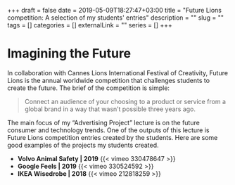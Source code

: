+++ 
draft = false
date = 2019-05-09T18:27:47+03:00
title = "Future Lions competition: A selection of my students' entries"
description = ""
slug = "" 
tags = []
categories = []
externalLink = ""
series = []
+++

# Imagining the Future
In collaboration with Cannes Lions International Festival of Creativity, Future Lions is the annual worldwide competition that challenges students to create the future. The brief of the competition is simple:

> Connect an audience of your choosing to a product or service from a global brand in a way that wasn’t possible three years ago.  

The main focus of my “Advertising Project” lecture is on the future consumer and technology trends. One of the outputs of this lecture is Future Lions competition entries created by the students. Here are some good examples of the projects my students created.

+ **Volvo Animal Safety | 2019**
{{< vimeo 330478647 >}}
+ **Google Feels | 2019**
{{< vimeo 330524592 >}}
+ **IKEA Wisedrobe | 2018**
{{< vimeo 212818259 >}}
